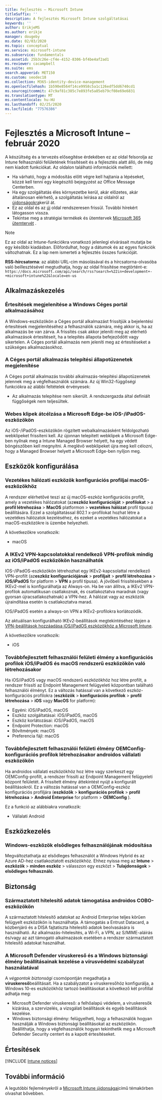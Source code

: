 ```yaml
---
title: Fejlesztés – Microsoft Intune
titleSuffix: ''
description: A fejlesztés Microsoft Intune szolgáltatásai
keywords: ''
author: ErikjeMS
ms.author: erikje
manager: dougeby
ms.date: 02/03/2020
ms.topic: conceptual
ms.service: microsoft-intune
ms.subservice: fundamentals
ms.assetid: 25b3c26e-cf4e-4152-8306-bf4be4af2ad1
ms.reviewer: cacampbell
ms.suite: ems
search.appverid: MET150
ms.custom: seodec18
ms.collection: M365-identity-device-management
ms.openlocfilehash: 1b590e8564f14ce9958c5a1c126edf5dd6740cd1
ms.sourcegitcommit: 47c9af81c385c7e893fe5a85eb79cf08e69e6831
ms.translationtype: MT
ms.contentlocale: hu-HU
ms.lasthandoff: 02/25/2020
ms.locfileid: "77576386"
---
```

# <a name="in-development-for-microsoft-intune---february-2020"></a>Fejlesztés a Microsoft Intune – február 2020

A készültség és a tervezés elősegítése érdekében ez az oldal felsorolja az Intune felhasználói felületének frissítéseit és a fejlesztés alatt álló, de még nem kiadott funkciókat. Az oldalon található információk mellett: 

- Ha várható, hogy a módosítás előtt végre kell hajtania a lépéseket, közzé kell tenni egy kiegészítő bejegyzést az Office Message Centerben.
- Ha egy szolgáltatás éles környezetbe kerül, akár előzetes, akár általánosan elérhető, a szolgáltatás leírása az oldalról az [újdonságokra](whats-new.md)kerül át.
- Ez az oldal és az [új](whats-new.md) oldal rendszeresen frissül. További hírekért látogasson vissza.
- Tekintse meg a stratégiai termékek és ütemtervek [Microsoft 365 ütemtervét](https://www.microsoft.com/microsoft-365/roadmap?rtc=2&filters=EMS) .

> [!NOTE]
> Ez az oldal az Intune-funkciókra vonatkozó jelenlegi elvárásait mutatja be egy későbbi kiadásban. Előfordulhat, hogy a dátumok és az egyes funkciók változhatnak. Ez a lap nem ismerteti a fejlesztés összes funkcióját.

**RSS-hírcsatorna**: az alábbi URL-cím másolásával és a hírcsatorna-olvasóba való beillesztésével megtudhatja, hogy az oldal frissítése megtörtént-e: `https://docs.microsoft.com/api/search/rss?search=%22in+development+-+microsoft+intune%22&locale=en-us`

<!--
## What's coming to Intune in the Azure portal 
## What's coming to Intune apps
## Notices
-->

<!-- Common categories:  
## App management
## Device configuration
## Device enrollment
## Device management
## Intune apps
## Monitor and troubleshoot
## Role-based access control
## Security

-->
 
<!-- ***********************************************-->
## <a name="app-management"></a>Alkalmazáskezelés

### <a name="display-notifications-for-the-company-portal-app-on-windows---1808082----"></a>Értesítések megjelenítése a Windows Céges portál alkalmazásához<!-- 1808082  -->
A Windows-eszközökön a Céges portál alkalmazást frissítjük a bejelentési értesítések megjelenítéséhez a felhasználók számára, még akkor is, ha az alkalmazás be van zárva. A frissítés csak akkor jeleníti meg az elérhető alkalmazások értesítéseit, ha a telepítés állapota befejeződött vagy sikertelen. A Céges portál alkalmazás nem jeleníti meg az értesítéseket a szükséges alkalmazásokhoz. 

### <a name="display-installation-status-messages-for-the-company-portal-app---2514416----"></a>A Céges portál alkalmazás telepítési állapotüzenetek megjelenítése<!-- 2514416  -->
A Céges portál alkalmazás további alkalmazás-telepítési állapotüzenetek jelennek meg a végfelhasználók számára. Az új Win32-függőségi funkciókra az alábbi feltételek érvényesek:
- Az alkalmazás telepítése nem sikerült. A rendszergazda által definiált függőségek nem teljesültek.

### <a name="retarget-web-clips-to-microsoft-edge-on-iosipados-devices---5455276---"></a>Webes klipek átcélzása a Microsoft Edge-be iOS-/iPadOS-eszközökön<!-- 5455276 -->
Az iOS-/iPadOS-eszközökön rögzített webalkalmazásként feldolgozható webklipeket frissíteni kell. Az újonnan telepített webklipek a Microsoft Edge-ben nyílnak meg a Intune Managed Browser helyett, ha egy védett böngészőben kell megnyitni. A meglévő webklipeket újra meg kell célozni, hogy a Managed Browser helyett a Microsoft Edge-ben nyíljon meg.


<!-- ***********************************************-->
## <a name="device-configuration"></a>Eszközök konfigurálása

### <a name="wired-network-device-configuration-profiles-for-macos-devices---3508686----"></a>Vezetékes hálózati eszközök konfigurációs profiljai macOS-eszközökhöz<!-- 3508686  -->
A rendszer elérhetővé teszi az új macOS-eszköz konfigurációs profilt, amely a vezetékes hálózatokat (az**eszköz konfigurációját** > **profilokat** > a **profil létrehozása** > **MacOS** platformon > **vezetékes hálózat** profil típusa) beállítására. Ezzel a szolgáltatással 802.1 x-profilokat hozhat létre a vezetékes hálózatok kezeléséhez, és ezeket a vezetékes hálózatokat a macOS-eszközökre is üzembe helyezheti.

A következőkre vonatkozik:
- macOS

### <a name="vpn-profiles-with-ikev2-vpn-connections-can-use-always-on-with-iosipados-devices----1947932-idready---"></a>A IKEv2 VPN-kapcsolatokkal rendelkező VPN-profilok mindig az iOS/iPadOS eszközökön használhatók <!-- 1947932 idready -->
IOS-/iPadOS-eszközökön létrehozhat egy IKEv2-kapcsolattal rendelkező VPN-profilt (az**eszköz konfigurációjának** > **profiljait** > **profil létrehozása** > **iOS/iPadOS** for platform > **VPN** a profil típusa). A jövőbeli frissítésekben a IKEv2-mel is konfigurálhatja az Always-on. Ha be van állítva, a IKEv2 VPN-profilok automatikusan csatlakoznak, és csatlakoztatva maradnak (vagy gyorsan újracsatlakozhatnak) a VPN-hez. A hálózat vagy az eszközök újraindítása esetén is csatlakoztatva marad.

IOS/iPadOS esetén a always-on VPN a IKEv2-profilokra korlátozódik.

Az aktuálisan konfigurálható IKEv2-beállítások megtekintéséhez lépjen a [VPN-beállítások hozzáadása iOS/iPadOS eszközökhöz a Microsoft Intune](../configuration/vpn-settings-ios.md#ikev2-settings).

A következőkre vonatkozik:
- iOS

### <a name="improved-user-interface-experience-when-creating-configuration-profiles-on-iosipados-and-macos-devices---5569008-5569039-5569057-5569110-5569116-5569131-5569139-5569153-5859984-idready---"></a>Továbbfejlesztett felhasználói felületi élmény a konfigurációs profilok iOS/iPadOS és macOS rendszerű eszközökön való létrehozásakor<!-- 5569008-5569039-5569057-5569110-5569116-5569131-5569139-5569153-5859984 idready -->
Ha iOS/iPadOS vagy macOS rendszerű eszközökhöz hoz létre profilt, a rendszer frissíti az Endpoint Management felügyeleti központban található felhasználói élményt. Ez a változás hatással van a következő eszköz-konfigurációs profilokra (**eszközök** > **konfigurációs profilok** > **profil létrehozása** > **iOS** vagy **MacOS** for platform):

- Egyéni: iOS/iPadOS, macOS
- Eszköz szolgáltatásai: iOS/iPadOS, macOS
- Eszköz korlátozásai: iOS/iPadOS, macOS
- Endpoint Protection: macOS
- Bővítmények: macOS
- Preferencia fájl: macOS

### <a name="improved-user-interface-experience-when-creating-oemconfig-configuration-profiles-on-android-enterprise-devices---5568645-idready----"></a>Továbbfejlesztett felhasználói felületi élmény OEMConfig-konfigurációs profilok létrehozásakor androidos vállalati eszközökön<!-- 5568645 idready  -->
Ha androidos vállalati eszközökhöz hoz létre vagy szerkeszt egy OEMConfig-profilt, a rendszer frissíti az Endpoint Management felügyeleti központ felületét. A frissített élmény áttekintést nyújt a konfigurált beállításokról. Ez a változás hatással van a OEMConfig-eszköz konfigurációs profiljára (**eszközök** > **konfigurációs profilok** > **profil létrehozása** > **Android Enterprise** for platform > **OEMConfig** ).

Ez a funkció az alábbiakra vonatkozik:
- Vállalati Android 


<!-- ***********************************************-->
<!--## Device enrollment-->


<!-- ***********************************************-->
## <a name="device-management"></a>Eszközkezelés

### <a name="change-primary-user-for-windows-devices----3794742---"></a>Windows-eszközök elsődleges felhasználójának módosítása <!-- 3794742 -->
Megváltoztathatja az elsődleges felhasználót a Windows Hybrid és az Azure AD-hez csatlakoztatott eszközökhöz. Ehhez nyissa meg az **Intune** > **eszközök** > **minden eszköz** > válasszon egy eszközt > **Tulajdonságok** > **elsődleges felhasználó**. 


<!-- ***********************************************-->
<!--## Intune apps-->
 

<!-- ***********************************************-->
<!--
## Monitoring and troubleshooting
-->

<!-- ***********************************************-->
<!--
## Role-based access control
-->


<!-- ***********************************************-->
## <a name="security"></a>Biztonság

### <a name="derived-credentials-support-on-android-cobo-devices--4839592--"></a>Származtatott hitelesítő adatok támogatása androidos COBO-eszközökön<!--4839592-->
A származtatott hitelesítő adatokat az Android Enterprise teljes körűen felügyelt eszközökön is használhatja. A támogatás a Entrust Datacard, a közbenjáró és a DISA fajtatiszta hitelesítő adatok beolvasására is használható. Az alkalmazás-hitelesítés, a Wi-Fi, a VPN, az S/MIME-aláírás és/vagy az azt támogató alkalmazások esetében a rendszer származtatott hitelesítő adatokat használhat.

### <a name="use-antivirus-policy-to-manage-settings-for-microsoft-defender-antivirus-and-the-windows-security-experience--6131401---"></a>A Microsoft Defender víruskereső és a Windows biztonsági élmény beállításainak kezelése a vírusvédelmi szabályzat használatával<!--6131401 -->
A *végpontok biztonsági* csomópontján megadhatja a **víruskereső**beállításait. Ha a szabályzatot a víruskeresőhöz konfigurálja, a Windows 10-es eszközökhöz tartozó beállításokat a következő két profillal adhatja meg:

- Microsoft Defender víruskereső: a felhőalapú védelem, a víruskeresők kizárása, a szervizelés, a vizsgálati beállítások és egyéb beállítások kezelése.
- Windows biztonsági élmény: felügyelheti, hogy a felhasználók hogyan használják a Windows biztonsági beállításokat az eszközökön. Beállíthatja, hogy a végfelhasználók hogyan tekinthetik meg a Microsoft Defender Security centert és a kapott értesítéseket. 

<!-- ***********************************************-->
## <a name="notices"></a>Értesítések

[!INCLUDE [Intune notices](../includes/intune-notices.md)]

## <a name="see-also"></a>További információ
A legutóbbi fejleményekről a [Microsoft Intune újdonságai](whats-new.md)című témakörben olvashat bővebben.


